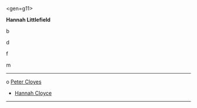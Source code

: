<gen=g11>

<b>Hannah Littlefield</b>

b

d

f

m

<hr>

o [Peter Cloyes](../g11/peter_cloyes.md)

- [Hannah Cloyce](../g10/hannah_cloyce.md)

<hr>